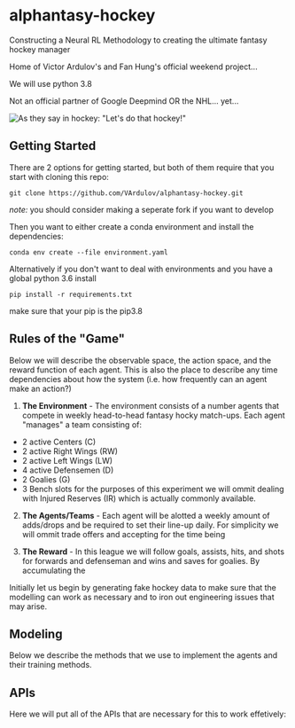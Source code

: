 # alphantasy-hockey
Constructing a Neural RL Methodology to creating the ultimate fantasy hockey manager

Home of Victor Ardulov's and Fan Hung's official weekend project...

We will use python 3.8

Not an official partner of Google Deepmind OR the NHL... yet...

![As they say in hockey: "Let's do that hockey!"](https://media.giphy.com/media/l2QDYW7wm9CsU7DHO/giphy.gif)

## Getting Started

There are 2 options for getting started, but both of them require that you start with cloning this repo:

```git clone https://github.com/VArdulov/alphantasy-hockey.git```

*note:* you should consider making a seperate fork if you want to develop

Then you want to either create a conda environment and install the dependencies:

```conda env create --file environment.yaml```

Alternatively if you don't want to deal with environments and you have a global python 3.6 install

```pip install -r requirements.txt``` 

make sure that your pip is the pip3.8


## Rules of the "Game"

Below we will describe the observable space, the action space, and the reward function of each agent. This is also the place to describe any time dependencies about how the system (i.e. how frequently can an agent make an action?)

1. **The Environment** - The environment consists of a number agents that compete in weekly head-to-head fantasy hocky match-ups. Each agent "manages" a team consisting of:
  * 2 active Centers (C)
  * 2 active Right Wings (RW)
  * 2 active Left Wings (LW)
  * 4 active Defensemen (D)
  * 2 Goalies (G)
  * 3 Bench slots
 for the purposes of this experiment we will ommit dealing with Injured Reserves (IR) which is actually commonly available.
 
2. **The Agents/Teams** - Each agent will be alotted a weekly amount of adds/drops and be required to set their line-up daily. For simplicity we will ommit trade offers and accepting for the time being

3. **The Reward** - In this league we will follow goals, assists, hits, and shots for forwards and defenseman and wins and saves for goalies. By accumulating the 


Initially let us begin by generating fake hockey data to make sure that the modelling can work as necessary and to iron out engineering issues that may arise.

## Modeling

Below we describe the methods that we use to implement the agents and their training methods.

## APIs 

Here we will put all of the APIs that are necessary for this to work effetively:
